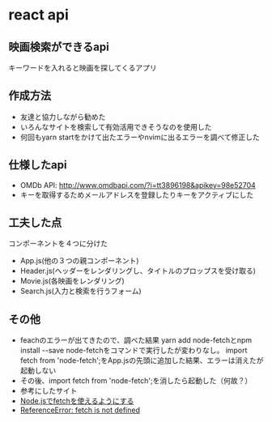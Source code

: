 # react api

## 映画検索ができるapi
キーワードを入れると映画を探してくるアプリ

## 作成方法
- 友達と協力しながら勧めた
- いろんなサイトを検索して有効活用できそうなのを使用した
- 何回もyarn startをかけて出たエラーやnvimに出るエラーを調べて修正した

## 仕様したapi
- OMDb API: http://www.omdbapi.com/?i=tt3896198&apikey=98e52704
- キーを取得するためメールアドレスを登録したりキーをアクティブにした

## 工夫した点
コンポーネントを４つに分けた
- App.js(他の３つの親コンポーネント)
- Header.js(ヘッダーをレンダリングし、タイトルのプロップスを受け取る)
- Movie.js(各映画をレンダリング)
- Search.js(入力と検索を行うフォーム)

## その他
- feachのエラーが出てきたので、調べた結果
yarn add node-fetchとnpm install --save node-fetchをコマンドで実行したが変わりなし。
import fetch from 'node-fetch';をApp.jsの先頭に追加した結果、エラーは消えたが起動しない
- その後、import fetch from 'node-fetch';を消したら起動した（何故？）
- 参考にしたサイト
- [Node.jsでfetchを使えるようにする](https://morizyun.github.io/javascript/node-js-npm-library-node-fetch.html)
- [ReferenceError: fetch is not defined](https://stackoverflow.com/questions/48433783/referenceerror-fetch-is-not-defined)


